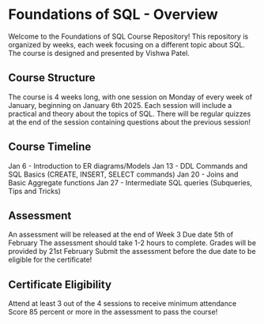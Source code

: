 # Foundations of SQL - Overview
Welcome to the Foundations of SQL Course Repository! This repository is organized by weeks, each week focusing on a different topic about SQL. The course is designed and presented by Vishwa Patel.

## Course Structure
The course is 4 weeks long, with one session on Monday of every week of January, beginning on January 6th 2025. Each session will include a practical and theory about the topics of SQL. There will be regular quizzes at the end of the session containing questions about the previous session!

## Course Timeline
Jan 6 - Introduction to ER diagrams/Models
Jan 13 - DDL Commands and SQL Basics (CREATE, INSERT, SELECT commands)
Jan 20 - Joins and Basic Aggregate functions
Jan 27 - Intermediate SQL queries (Subqueries, Tips and Tricks)

## Assessment
An assessment will be released at the end of Week 3
Due date 5th of February
The assessment should take 1-2 hours to complete.
Grades will be provided by 21st February
Submit the assessment before the due date to be eligible for the certificate!

## Certificate Eligibility
Attend at least 3 out of the 4 sessions to receive minimum attendance
Score 85 percent or more in the assessment to pass the course!
